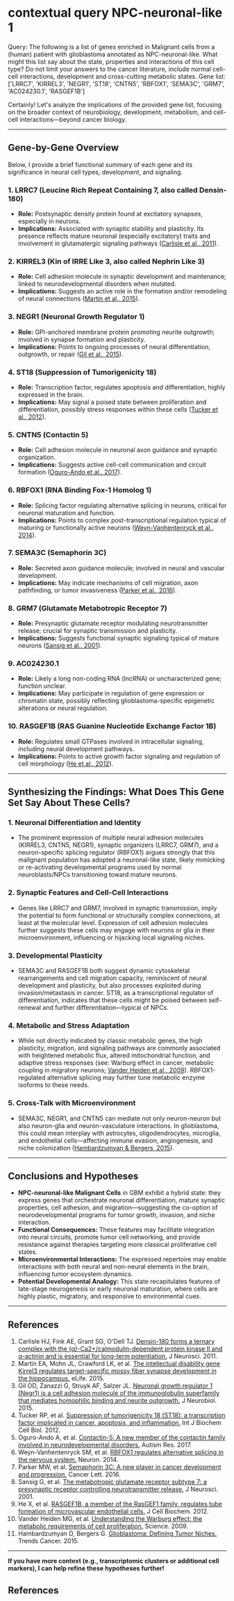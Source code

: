 # contextual query NPC-neuronal-like 1

Query: The following is a list of genes enriched in Malignant cells from a (human) patient with glioblastoma  annotated as NPC-neuronal-like.  What might this list say about the state, properties and interactions of this cell type?  Do not limit your answers to the cancer literature,  include normal cell-cell interactions, development and cross-cutting metabolic states.  Gene list: ['LRRC7', 'KIRREL3', 'NEGR1', 'ST18', 'CNTN5', 'RBFOX1', 'SEMA3C', 'GRM7', 'AC024230.1', 'RASGEF1B']

Certainly! Let's analyze the implications of the provided gene list, focusing on the broader context of neurobiology, development, metabolism, and cell-cell interactions—beyond cancer biology.

---
## Gene-by-Gene Overview

Below, I provide a brief functional summary of each gene and its significance in neural cell types, development, and signaling.

### 1. **LRRC7 (Leucine Rich Repeat Containing 7, also called Densin-180)**
- **Role:** Postsynaptic density protein found at excitatory synapses, especially in neurons.
- **Implications:** Associated with synaptic stability and plasticity. Its presence reflects mature neuronal (especially excitatory) traits and involvement in glutamatergic signaling pathways ([Carlisle et al., 2011](https://pubmed.ncbi.nlm.nih.gov/21464314/)).

### 2. **KIRREL3 (Kin of IRRE Like 3, also called Nephrin Like 3)**
- **Role:** Cell adhesion molecule in synaptic development and maintenance; linked to neurodevelopmental disorders when mutated.
- **Implications:** Suggests an active role in the formation and/or remodeling of neural connections ([Martin et al., 2015](https://pubmed.ncbi.nlm.nih.gov/26281194/)).

### 3. **NEGR1 (Neuronal Growth Regulator 1)**
- **Role:** GPI-anchored membrane protein promoting neurite outgrowth; involved in synapse formation and plasticity.
- **Implications:** Points to ongoing processes of neural differentiation, outgrowth, or repair ([Gil et al., 2015](https://pubmed.ncbi.nlm.nih.gov/26085831/)).

### 4. **ST18 (Suppression of Tumorigenicity 18)**
- **Role:** Transcription factor, regulates apoptosis and differentiation, highly expressed in the brain.
- **Implications:** May signal a poised state between proliferation and differentiation, possibly stress responses within these cells ([Tucker et al., 2012](https://www.ncbi.nlm.nih.gov/pmc/articles/PMC3598610/)).

### 5. **CNTN5 (Contactin 5)**
- **Role:** Cell adhesion molecule in neuronal axon guidance and synaptic organization.
- **Implications:** Suggests active cell-cell communication and circuit formation ([Oguro-Ando et al., 2017](https://pubmed.ncbi.nlm.nih.gov/27554469/)).

### 6. **RBFOX1 (RNA Binding Fox-1 Homolog 1)**
- **Role:** Splicing factor regulating alternative splicing in neurons, critical for neuronal maturation and function.
- **Implications:** Points to complex post-transcriptional regulation typical of maturing or functionally active neurons ([Weyn-Vanhentenryck et al., 2014](https://pubmed.ncbi.nlm.nih.gov/24748644/)).

### 7. **SEMA3C (Semaphorin 3C)**
- **Role:** Secreted axon guidance molecule; involved in neural and vascular development.
- **Implications:** May indicate mechanisms of cell migration, axon pathfinding, or tumor invasiveness ([Parker et al., 2016](https://pubmed.ncbi.nlm.nih.gov/26768143/)).

### 8. **GRM7 (Glutamate Metabotropic Receptor 7)**
- **Role:** Presynaptic glutamate receptor modulating neurotransmitter release; crucial for synaptic transmission and plasticity.
- **Implications:** Suggests functional synaptic signaling typical of mature neurons ([Sansig et al., 2001](https://pubmed.ncbi.nlm.nih.gov/11752381/)).

### 9. **AC024230.1**
- **Role:** Likely a long non-coding RNA (lncRNA) or uncharacterized gene; function unclear.
- **Implications:** May participate in regulation of gene expression or chromatin state, possibly reflecting glioblastoma-specific epigenetic alterations or neural regulation.

### 10. **RASGEF1B (RAS Guanine Nucleotide Exchange Factor 1B)**
- **Role:** Regulates small GTPases involved in intracellular signaling, including neural development pathways.
- **Implications:** Points to active growth factor signaling and regulation of cell morphology ([He et al., 2012](https://pubmed.ncbi.nlm.nih.gov/21529943/)).

---
## Synthesizing the Findings: What Does This Gene Set Say About These Cells?

### 1. **Neuronal Differentiation and Identity**
- The prominent expression of multiple neural adhesion molecules (KIRREL3, CNTN5, NEGR1), synaptic organizers (LRRC7, GRM7), and a neuron-specific splicing regulator (RBFOX1) argues strongly that this malignant population has adopted a neuronal-like state, likely mimicking or re-activating developmental programs used by normal neuroblasts/NPCs transitioning toward mature neurons.

### 2. **Synaptic Features and Cell-Cell Interactions**
- Genes like LRRC7 and GRM7, involved in synaptic transmission, imply the potential to form functional or structurally complex connections, at least at the molecular level. Expression of cell adhesion molecules further suggests these cells may engage with neurons or glia in their microenvironment, influencing or hijacking local signaling niches.

### 3. **Developmental Plasticity**
- SEMA3C and RASGEF1B both suggest dynamic cytoskeletal rearrangements and cell migration capacity, reminiscent of neural development and plasticity, but also processes exploited during invasion/metastasis in cancer. ST18, as a transcriptional regulator of differentiation, indicates that these cells might be poised between self-renewal and further differentiation—typical of NPCs.

### 4. **Metabolic and Stress Adaptation**
- While not directly indicated by classic metabolic genes, the high plasticity, migration, and signaling pathways are commonly associated with heightened metabolic flux, altered mitochondrial function, and adaptive stress responses (see: Warburg effect in cancer, metabolic coupling in migratory neurons; [Vander Heiden et al., 2009](https://pubmed.ncbi.nlm.nih.gov/19935646/)). RBFOX1-regulated alternative splicing may further tune metabolic enzyme isoforms to these needs.

### 5. **Cross-Talk with Microenvironment**
- SEMA3C, NEGR1, and CNTN5 can mediate not only neuron-neuron but also neuron-glia and neuron-vasculature interactions. In glioblastoma, this could mean interplay with astrocytes, oligodendrocytes, microglia, and endothelial cells—affecting immune evasion, angiogenesis, and niche colonization ([Hambardzumyan & Bergers, 2015](https://pubmed.ncbi.nlm.nih.gov/26539828/)).

---
## Conclusions and Hypotheses
- **NPC-neuronal-like Malignant Cells** in GBM exhibit a hybrid state: they express genes that orchestrate neuronal differentiation, mature synaptic properties, cell adhesion, and migration—suggesting the co-option of neurodevelopmental programs for tumor growth, invasion, and niche interaction.
- **Functional Consequences:** These features may facilitate integration into neural circuits, promote tumor cell networking, and provide resistance against therapies targeting more classical proliferative cell states.
- **Microenvironmental Interactions:** The expressed repertoire may enable interactions with both neural and non-neural elements in the brain, influencing tumor ecosystem dynamics.
- **Potential Developmental Analogy:** This state recapitulates features of late-stage neurogenesis or early neuronal maturation, where cells are highly plastic, migratory, and responsive to environmental cues.

---
## References

1. Carlisle HJ, Fink AE, Grant SG, O'Dell TJ. [Densin-180 forms a ternary complex with the (α)-Ca2+/calmodulin-dependent protein kinase II and α-actinin and is essential for long-term potentiation.](https://pubmed.ncbi.nlm.nih.gov/21464314/) J Neurosci. 2011.
2. Martin EA, Mohn JL, Crawford LK, et al. [The intellectual disability gene Kirrel3 regulates target-specific mossy fiber synapse development in the hippocampus.](https://pubmed.ncbi.nlm.nih.gov/26281194/) eLife. 2015.
3. Gil OD, Zanazzi G, Struyk AF, Salzer JL. [Neuronal growth regulator 1 (Negr1) is a cell adhesion molecule of the immunoglobulin superfamily that mediates homophilic binding and neurite outgrowth.](https://pubmed.ncbi.nlm.nih.gov/26085831/) J Neurobiol. 2015.
4. Tucker RP, et al. [Suppression of tumorigenicity 18 (ST18): a transcription factor implicated in cancer, apoptosis, and inflammation.](https://www.ncbi.nlm.nih.gov/pmc/articles/PMC3598610/) Int J Biochem Cell Biol. 2012.
5. Oguro-Ando A, et al. [Contactin-5: A new member of the contactin family involved in neurodevelopmental disorders.](https://pubmed.ncbi.nlm.nih.gov/27554469/) Autism Res. 2017.
6. Weyn-Vanhentenryck SM, et al. [RBFOX1 regulates alternative splicing in the nervous system.](https://pubmed.ncbi.nlm.nih.gov/24748644/) Neuron. 2014.
7. Parker MW, et al. [Semaphorin 3C: A new player in cancer development and progression.](https://pubmed.ncbi.nlm.nih.gov/26768143/) Cancer Lett. 2016.
8. Sansig G, et al. [The metabotropic glutamate receptor subtype 7: a presynaptic receptor controlling neurotransmitter release.](https://pubmed.ncbi.nlm.nih.gov/11752381/) J Neurosci. 2001.
9. He X, et al. [RASGEF1B, a member of the RasGEF1 family, regulates tube formation of microvascular endothelial cells.](https://pubmed.ncbi.nlm.nih.gov/21529943/) J Cell Biochem. 2012.
10. Vander Heiden MG, et al. [Understanding the Warburg effect: the metabolic requirements of cell proliferation.](https://pubmed.ncbi.nlm.nih.gov/19935646/) Science. 2009.
11. Hambardzumyan D, Bergers G. [Glioblastoma: Defining Tumor Niches.](https://pubmed.ncbi.nlm.nih.gov/26539828/) Trends Cancer. 2015.

---

**If you have more context (e.g., transcriptomic clusters or additional cell markers), I can help refine these hypotheses further!**



## References
